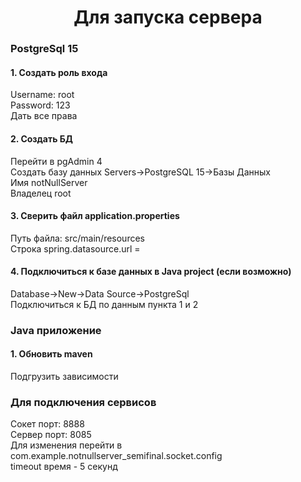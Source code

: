<h1 align="center">Для запуска сервера</h1>
<h3>PostgreSql 15</h3>
<h4>1. Создать роль входа</h4>
Username: root<br/>
Password: 123<br/>
Дать все права
<h4>2. Создать БД</h4>
Перейти в pgAdmin 4<br/>
Создать базу данных Servers->PostgreSQL 15->Базы Данных<br/>
Имя notNullServer<br/>
Владелец root
<h4>3. Сверить файл application.properties</h4>
Путь файла: src/main/resources<br/>
Строка spring.datasource.url =
<h4>4. Подключиться к базе данных в Java project (если возможно)</h4>
Database->New->Data Source->PostgreSql<br/>
Подключиться к БД по данным пункта 1 и 2
<h3>Java приложение</h3>
<h4>1. Обновить maven</h4>
Подгрузить зависимости<br/>
<h3>Для подключения сервисов</h3>
Сокет порт: 8888<br/>
Сервер порт: 8085<br/>
Для изменения перейти в com.example.notnullserver_semifinal.socket.config<br/>
timeout время - 5 секунд

